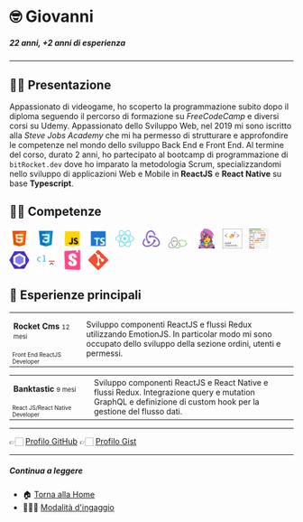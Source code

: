 # 🤓 Giovanni

##### 22 anni, +2 anni di esperienza

---

## 👋🏻 Presentazione

Appassionato di videogame, ho scoperto la programmazione subito dopo il diploma seguendo il percorso di formazione su _FreeCodeCamp_ e diversi corsi su Udemy. Appassionato dello Sviluppo Web, nel 2019 mi sono iscritto alla _Steve Jobs Academy_ che mi ha permesso di strutturare e approfondire le competenze nel mondo dello sviluppo Back End e Front End. Al termine del corso, durato 2 anni, ho partecipato al bootcamp di programmazione di <code>bitRocket.dev</code> dove ho imparato la metodologia Scrum, specializzandomi nello sviluppo di applicazioni Web e Mobile in **ReactJS** e **React Native** su base **Typescript**.

## 💪🏻 Competenze

<img  src="/assets/stack/html.svg" width=35px alt='Html' title='Html'>&nbsp;&nbsp;&nbsp;<img  src="/assets/stack/css.svg" width=35px alt='Css' title='Css'>&nbsp;&nbsp;&nbsp;<img  src="/assets/stack/javascript.svg" width=35px alt='Javascript' title='Javascript'>&nbsp;&nbsp;&nbsp;<img  src="/assets/stack/typescript.svg" width=35px alt='Typescript' title='Typescript'>&nbsp;&nbsp;&nbsp;<img  src="/assets/stack/reactjs.svg" width=35px alt='Reactjs' title='Reactjs'>&nbsp;&nbsp;&nbsp;<img  src="/assets/stack/redux.svg" width=35px alt='Redux' title='Redux'>&nbsp;&nbsp;&nbsp;<img src="/assets/stack/redux-saga.svg" width=35px alt="Redux saga" title="Redux saga">&nbsp;&nbsp;&nbsp;&nbsp;<img  src="/assets/stack/emotionjs.png" width=35px alt='Emotionjs' title='Emotionjs'>&nbsp;&nbsp;&nbsp;<img  src="/assets/stack/styled-components.png" width=35px alt='Styled components' title='Styled-components'>&nbsp;&nbsp;&nbsp;<img  src="/assets/stack/prettier.svg" width=35px alt='Prettier' title='Prettier'>&nbsp;&nbsp;&nbsp;<img  src="/assets/stack/eslint.svg" width=35px alt='Eslint' title='Eslint'>&nbsp;&nbsp;&nbsp;<img  src="/assets/stack/commitlint.svg" width=35px alt='Commitlint' title='Commitlint'>&nbsp;&nbsp;&nbsp;<img  src="/assets/stack/storybook.svg" width=35px alt='Storybook' title='Storybook'>&nbsp;&nbsp;&nbsp;<img  src="/assets/stack/git.png" width=35px alt='Git' title='Git'></p>

## 👾 Esperienze principali

<table>
  <tr> <td style="
   column-width:280px"><p><span style="font-weight:bold">Rocket Cms</span> <span style="font-size:11px">12 mesi</p></td><td rowspan="2"> Sviluppo componenti ReactJS e flussi Redux utilizzando EmotionJS. In particolar modo mi sono occupato dello sviluppo della sezione ordini, utenti e permessi.</td></tr>
  <tr><td style="font-size:10px">Front End ReactJS Developer</td></tr>
</table>

<table>
  <tr><td style="
   column-width:280px"><p><span style="font-weight:bold">Banktastic</span> <span style="font-size:11px">9 mesi</span></p></td><td rowspan="2"> Sviluppo componenti ReactJS e React Native e flussi Redux. Integrazione query e mutation GraphQL e definizione di custom hook per la gestione del flusso dati.</td></tr>
  <tr><td style="font-size:10px">React JS/React Native Developer</td></tr>
</table>

---

👉🏻 [Profilo GitHub](https://github.com/giovannidigregorio-bitrocketdev) 👉🏻 [Profilo Gist](https://gist.github.com/giovannidigregorio-bitrocketdev)

---

##### Continua a leggere

- 🏠 [Torna alla Home](https://github.com/bitRocket-dev)
- 👨🏻‍💻 [Modalità d'ingaggio](https://github.com/bitRocket-dev/.github/blob/main/pages/ABOUT.md)
